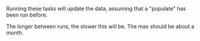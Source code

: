 Running these tasks will update the data, assuming that a "populate" has been
run before.

The longer between runs, the slower this will be. The max should be about a 
month.